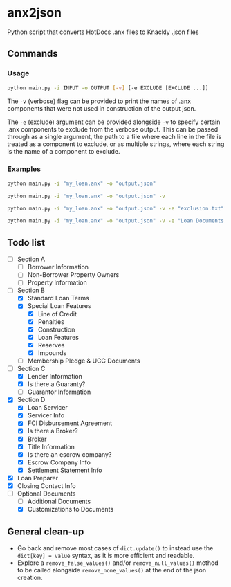 # anx2json
Python script that converts HotDocs .anx files to Knackly .json files

## Commands

### Usage

```bash
python main.py -i INPUT -o OUTPUT [-v] [-e EXCLUDE [EXCLUDE ...]]
```

The `-v` (verbose) flag can be provided to print the names of .anx components that were not used in construction of the output json.

The `-e` (exclude) argument can be provided alongside `-v` to specify certain .anx components to exclude from the verbose output. This can be passed through as a single argument, the path to a file where each line in the file is treated as a component to exclude, or as multiple strings, where each string is the name of a component to exclude.

### Examples

```bash
python main.py -i "my_loan.anx" -o "output.json"

python main.py -i "my_loan.anx" -o "output.json" -v

python main.py -i "my_loan.anx" -o "output.json" -v -e "exclusion.txt"

python main.py -i "my_loan.anx" -o "output.json" -v -e "Loan Documents MC" "ClientName" "(ANSWER FILE HISTORY)" 
```
## Todo list

- [ ] Section A
  - [ ] Borrower Information
  - [ ] Non-Borrower Property Owners
  - [ ] Property Information
- [ ] Section B
  - [x] Standard Loan Terms
  - [x] Special Loan Features
    - [x] Line of Credit
    - [x] Penalties
    - [x] Construction
    - [x] Loan Features
    - [x] Reserves
    - [x] Impounds
  - [ ] Membership Pledge & UCC Documents
- [ ] Section C
  - [x] Lender Information
  - [x] Is there a Guaranty?
  - [ ] Guarantor Information
- [x] Section D
  - [x] Loan Servicer
  - [x] Servicer Info
  - [x] FCI Disbursement Agreement
  - [x] Is there a Broker?
  - [x] Broker
  - [x] Title Information
  - [x] Is there an escrow company?
  - [x] Escrow Company Info
  - [x] Settlement Statement Info
- [x] Loan Preparer
- [x] Closing Contact Info
- [ ] Optional Documents
  - [ ] Additional Documents
  - [x] Customizations to Documents

## General clean-up
- Go back and remove most cases of `dict.update()` to instead use the `dict[key] = value` syntax, as it is more efficient and readable.
- Explore a `remove_false_values()` and/or `remove_null_values()` method to be called alongside `remove_none_values()` at the end of the json creation.